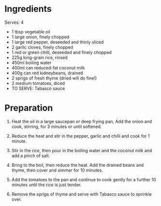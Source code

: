 Ingredients
===========

Serves: 4

*    1 tbsp vegetable oil
*    1 large onion, finely chopped
*    1 large red pepper, deseeded and thinly sliced
*    2 garlic cloves, finely chopped
*    1 red or green chilli, deseeded and finely chopped
*    225g long-grain rice, rinsed
*    450ml boiling water
*    400ml can reduced-fat coconut milk
*    400g can red kidneybeans, drained
*    2 sprigs of fresh thyme (dried will do fine!)
*    2 medium tomatoes, diced
*    TO SERVE: Tabasco sauce


Preparation
===========


1.	Heat the oil in a large saucepan or deep frying pan, Add the onion and cook, stirring, for 3 minutes or until softened. 

2.	Reduce the heat and stir in the pepper, garlic and chilli and cook for 1 minute.

3.	Stir in the rice, then pour in the boiling water and the coconut milk and add a pinch of salt. 

4.	Bring to the boil, then reduce the heat. Add the drained beans and thyme, then cover and simmer for 10 minutes.

5.	Add the tomatoes to the pan and continue to cook gently for a further 10 minutes until the rice is just tender. 

6.	Remove the sprigs of thyme and serve with Tabasco sauce to sprinkle over.

